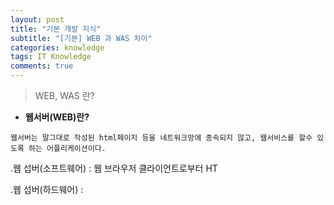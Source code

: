 ```yaml
---
layout: post
title: "기본 개발 지식"
subtitle: "[기본] WEB 과 WAS 차이"
categories: knowledge
tags: IT Knowledge
comments: true
---
```

> WEB, WAS 란?

* __웹서버(WEB)란?__

 `웹서버는 말그대로 작성된 html페이지 등을 네트워크망에 종속되지 않고, 웹서비스를 할수 있도록 하는 어플리케이션이다.`

.웹 섭버(소프트웨어) : 웹 브라우저 클라이언트로부터 HT

.웹 섭버(하드웨어) : 